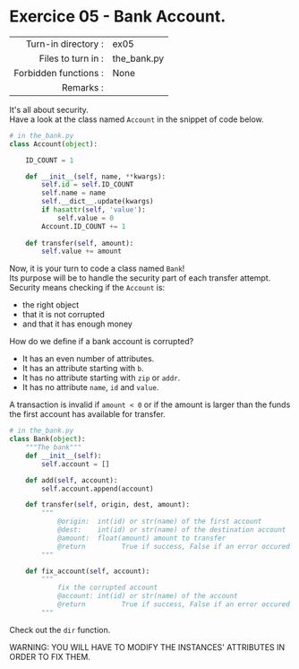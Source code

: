# Exercice 05 - Bank Account.

|                         |                     |
| -----------------------:| ------------------- |
|   Turn-in directory :   |  ex05               |
|   Files to turn in :    |  the_bank.py        |
|   Forbidden functions : |  None               |
|   Remarks :             |                     |

It's all about security.  
Have a look at the class named `Account` in the snippet of code below.

```py
# in the_bank.py
class Account(object):

    ID_COUNT = 1

    def __init__(self, name, **kwargs):
        self.id = self.ID_COUNT
        self.name = name
        self.__dict__.update(kwargs)
        if hasattr(self, 'value'):
            self.value = 0
        Account.ID_COUNT += 1
    
    def transfer(self, amount):
        self.value += amount

```

Now, it is your turn to code a class named `Bank`!  
Its purpose will be to handle the security part of each transfer attempt.  
Security means checking if the `Account` is:
* the right object
* that it is not corrupted
* and that it has enough money

How do we define if a bank account is corrupted?
* It has an even number of attributes.
* It has an attribute starting with `b`.
* It has no attribute starting with `zip` or `addr`.
* It has no attribute `name`, `id` and `value`.

A transaction is invalid if `amount < 0` or if the amount is larger than the funds the first account has available for transfer.

```py
# in the_bank.py
class Bank(object):
    """The bank"""
    def __init__(self):
        self.account = []

    def add(self, account):
        self.account.append(account)

    def transfer(self, origin, dest, amount):
        """
            @origin:  int(id) or str(name) of the first account
            @dest:    int(id) or str(name) of the destination account
            @amount:  float(amount) amount to transfer
            @return         True if success, False if an error occured
        """

    def fix_account(self, account):
        """
            fix the corrupted account
            @account: int(id) or str(name) of the account
            @return         True if success, False if an error occured
        """
```

Check out the `dir` function.

WARNING: YOU WILL HAVE TO MODIFY THE INSTANCES' ATTRIBUTES IN ORDER TO FIX THEM.
